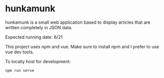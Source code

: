 # hunkamunk
hunkamunk is a small web application based to display articles that are written completely in JSON data.

Expected running date: 6/21

This project uses npm and vue. Make sure to install npm and I prefer to use vue dev tools.

To locally host for development: 

```bash
npm run serve
```
